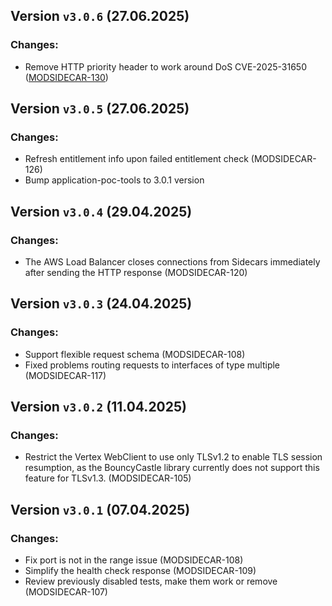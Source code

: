 ## Version `v3.0.6` (27.06.2025)
### Changes:
* Remove HTTP priority header to work around DoS CVE-2025-31650 ([MODSIDECAR-130](https://folio-org.atlassian.net/browse/MODSIDECAR-130))

## Version `v3.0.5` (27.06.2025)
### Changes:
* Refresh entitlement info upon failed entitlement check (MODSIDECAR-126)
* Bump application-poc-tools to 3.0.1 version

## Version `v3.0.4` (29.04.2025)
### Changes:
* The AWS Load Balancer closes connections from Sidecars immediately after sending the HTTP response (MODSIDECAR-120)

## Version `v3.0.3` (24.04.2025)
### Changes:
* Support flexible request schema (MODSIDECAR-108)
* Fixed problems routing requests to interfaces of type multiple (MODSIDECAR-117)

## Version `v3.0.2` (11.04.2025)
### Changes:
* Restrict the Vertex WebClient to use only TLSv1.2 to enable TLS session resumption, as the BouncyCastle library currently does not support this feature for TLSv1.3. (MODSIDECAR-105)

## Version `v3.0.1` (07.04.2025)
### Changes:
* Fix port is not in the range issue (MODSIDECAR-108)
* Simplify the health check response (MODSIDECAR-109)
* Review previously disabled tests, make them work or remove (MODSIDECAR-107)
